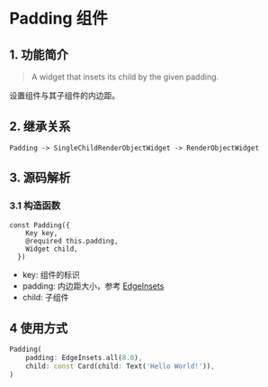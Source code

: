 # Padding 组件
## 1. 功能简介
> A widget that insets its child by the given padding.

设置组件与其子组件的内边距。

## 2. 继承关系
```
Padding -> SingleChildRenderObjectWidget -> RenderObjectWidget
```

## 3. 源码解析
### 3.1 构造函数
```
const Padding({
    Key key,
    @required this.padding,
    Widget child,
  })
```
* key: 组件的标识
* padding: 内边距大小，参考 [EdgeInsets](../painting/Alignment.md)
* child: 子组件

## 4 使用方式
```dart
Padding(
    padding: EdgeInsets.all(8.0),
    child: const Card(child: Text('Hello World!')),
)
```